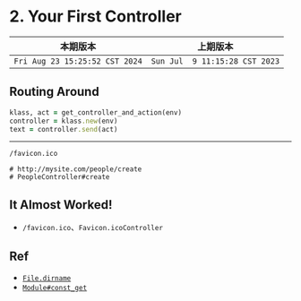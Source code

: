 # 2. Your First Controller

|本期版本|上期版本
|:---:|:---:
`Fri Aug 23 15:25:52 CST 2024` | `Sun Jul  9 11:15:28 CST 2023`


## Routing Around

```ruby
klass, act = get_controller_and_action(env)
controller = klass.new(env)
text = controller.send(act)
```


---

`/favicon.ico`

```
# http://mysite.com/people/create
# PeopleController#create
```

## It Almost Worked!

* `/favicon.ico`、`Favicon.icoController`


## Ref

* [`File.dirname`](https://ruby-doc.org/3.1.4/File.html#method-c-dirname)
* [`Module#const_get`](https://ruby-doc.org/3.1.4/Module.html#method-i-const_get)